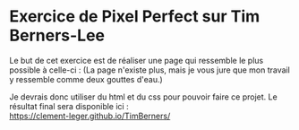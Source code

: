 # Exercice de Pixel Perfect sur Tim Berners-Lee  

Le but de cet exercice est de réaliser une page qui ressemble le plus possible à celle-ci : 
(La page n'existe plus, mais je vous jure que mon travail y ressemble comme deux gouttes d'eau.)

Je devrais donc utiliser du html et du css pour pouvoir faire ce projet. Le résultat final sera disponible ici :  
https://clement-leger.github.io/TimBerners/
